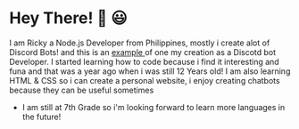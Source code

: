 # Hey There! :wave: :smiley:  

I am Ricky a Node.js Developer from Philippines, mostly i create alot of Discord Bots! and this is an <a href="https://top.gg/bot/773860431978168320"> example </a> of one my creation as a Discotd bot Developer. I started learning how to code because i find it interesting and funa and that was a year ago when i was still 12 Years old! I am also learning HTML & CSS so i can create a personal website, i enjoy creating chatbots because they can be useful sometimes 

- I am still at 7th Grade so i'm looking forward to learn more languages in the future!  
